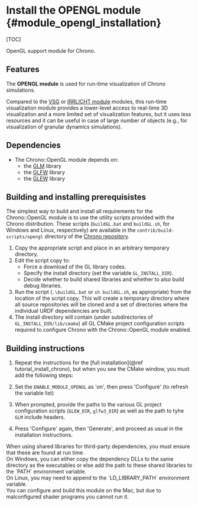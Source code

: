 Install the OPENGL module {#module_opengl_installation}
==========================

[TOC]

OpenGL support module for Chrono. 


## Features

The **OPENGL module** is used for run-time visualization of Chrono simulations.

Compared to the [VSG](group__vsg__module.html) or [IRRLICHT module](group__irrlicht__module.html) modules, this run-time visualization module provides a lower-level access to real-time 3D visualization and a more limited set of visualization features, but it uses less resources and it can be useful in case of large number of objects (e.g., for visualization of granular dynamics simulations).


## Dependencies

- The Chrono::OpenGL module depends on:
    - the [GLM](http://glm.g-truc.net/0.9.6/index.html) library
    - the [GLFW](http://www.glfw.org/) library
    - the [GLEW](http://glew.sourceforge.net/) library


## Building and installing prerequisistes

The simplest way to build and install all requirements for the Chrono::OpenGL module is to use the utility scripts provided with the Chrono distribution. 
These scripts (`buildGL.bat` and `buildGL.sh`, for Windows and Linux, respectively) are available in the `contrib/build-scripts/opengl` directory of the [Chrono repository](https://github.com/projectchrono/chrono/tree/main/contrib/build-scripts/opengl). 

1. Copy the appropriate script and place in an arbitrary temporary directory.
2. Edit the script copy to:
   - Force a download of the GL library codes.
   - Specify the install directory (set the variable `GL_INSTALL_DIR`).
   - Decide whether to build shared libraries and whether to also build debug libraries.
3. Run the script (`.\buildGL.bat` or `sh buildGL.sh`, as appropriate) from the location of the script copy. This will create a temporary directory where all source repositories will be cloned and a set of directories where the individual URDF dependencies are built.
4. The install directory will contain (under subdirectories of `GL_INSTALL_DIR/lib/cmake`) all GL CMake project configuration scripts required to configure Chrono with the Chrono::OpenGL module enabled.


## Building instructions

1. Repeat the instructions for the [full installation](@ref tutorial_install_chrono), but when you see 
   the CMake window, you must add the following steps:
   
2. Set the `ENABLE_MODULE_OPENGL` as 'on', then press 'Configure' (to refresh the variable list) 
 
3. When prompted, provide the paths to the various GL project configuration scripts (`GLEW_DIR`, `glfw3_DIR`) as well as the path to tyhe `GLM` include headers. 
	 
4. Press 'Configure' again, then 'Generate', and proceed as usual in the installation instructions.

<div class="ce-warning">
When using shared libraries for third-party dependencies, you must ensure that these are found at run time.<br>
On Windows, you can either copy the dependency DLLs to the same directory as the executables or else add the path to these shared libraries to the `PATH` environment variable.<br>
On Linux, you may need to append to the `LD_LIBRARY_PATH` environment variable.
</div>

<div class="ce-info">
You can configure and build this module on the Mac, but due to malconfigured shader programs you cannot run it.
</div>

